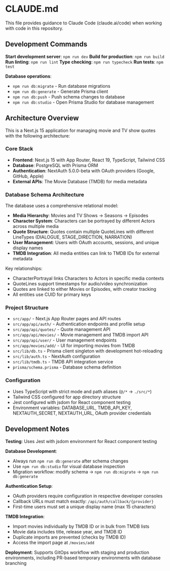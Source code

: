 # CLAUDE.md

This file provides guidance to Claude Code (claude.ai/code) when working with code in this repository.

## Development Commands

**Start development server**: `npm run dev`
**Build for production**: `npm run build`
**Run linting**: `npm run lint`
**Type checking**: `npm run typecheck`
**Run tests**: `npm test`

**Database operations**:
- `npm run db:migrate` - Run database migrations
- `npm run db:generate` - Generate Prisma client
- `npm run db:push` - Push schema changes to database
- `npm run db:studio` - Open Prisma Studio for database management

## Architecture Overview

This is a Next.js 15 application for managing movie and TV show quotes with the following architecture:

### Core Stack
- **Frontend**: Next.js 15 with App Router, React 19, TypeScript, Tailwind CSS
- **Database**: PostgreSQL with Prisma ORM
- **Authentication**: NextAuth 5.0.0-beta with OAuth providers (Google, GitHub, Apple)
- **External APIs**: The Movie Database (TMDB) for media metadata

### Database Schema Architecture
The database uses a comprehensive relational model:

- **Media Hierarchy**: Movies and TV Shows → Seasons → Episodes
- **Character System**: Characters can be portrayed by different Actors across multiple media
- **Quote Structure**: Quotes contain multiple QuoteLines with different LineTypes (DIALOGUE, STAGE_DIRECTION, NARRATION)
- **User Management**: Users with OAuth accounts, sessions, and unique display names
- **TMDB Integration**: All media entities can link to TMDB IDs for external metadata

Key relationships:
- CharacterPortrayal links Characters to Actors in specific media contexts
- QuoteLines support timestamps for audio/video synchronization
- Quotes are linked to either Movies or Episodes, with creator tracking
- All entities use CUID for primary keys

### Project Structure
- `src/app/` - Next.js App Router pages and API routes
- `src/app/api/auth/` - Authentication endpoints and profile setup
- `src/app/api/quotes/` - Quote management API
- `src/app/api/movies/` - Movie management and TMDB import API
- `src/app/api/user/` - User management endpoints
- `src/app/movies/add/` - UI for importing movies from TMDB
- `src/lib/db.ts` - Prisma client singleton with development hot-reloading
- `src/lib/auth.ts` - NextAuth configuration
- `src/lib/tmdb.ts` - TMDB API integration service
- `prisma/schema.prisma` - Database schema definition

### Configuration
- Uses TypeScript with strict mode and path aliases (`@/*` → `./src/*`)
- Tailwind CSS configured for app directory structure
- Jest configured with jsdom for React component testing
- Environment variables: DATABASE_URL, TMDB_API_KEY, NEXTAUTH_SECRET, NEXTAUTH_URL, OAuth provider credentials

## Development Notes

**Testing**: Uses Jest with jsdom environment for React component testing

**Database Development**: 
- Always run `npm run db:generate` after schema changes
- Use `npm run db:studio` for visual database inspection
- Migration workflow: modify schema → `npm run db:migrate` → `npm run db:generate`

**Authentication Setup**:
- OAuth providers require configuration in respective developer consoles
- Callback URLs must match exactly: `/api/auth/callback/{provider}`
- First-time users must set a unique display name (max 15 characters)

**TMDB Integration**:
- Import movies individually by TMDB ID or in bulk from TMDB lists
- Movie data includes title, release year, and TMDB ID
- Duplicate imports are prevented (checks by TMDB ID)
- Access the import page at `/movies/add`

**Deployment**: Supports GitOps workflow with staging and production environments, including PR-based temporary environments with database branching
